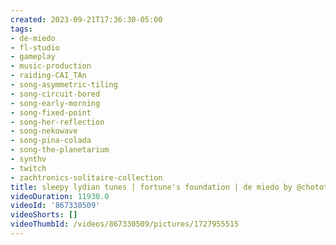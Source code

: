 ```yaml
---
created: 2023-09-21T17:36:30-05:00
tags:
- de-miedo
- fl-studio
- gameplay
- music-production
- raiding-CAI_TAn
- song-asymmetric-tiling
- song-circuit-bored
- song-early-morning
- song-fixed-point
- song-her-reflection
- song-nekowave
- song-pina-colada
- song-the-planetarium
- synthv
- twitch
- zachtronics-solitaire-collection
title: sleepy lydian tunes | fortune's foundation | de miedo by @chotothebright
videoDuration: 11930.0
videoId: '867330509'
videoShorts: []
videoThumbId: /videos/867330509/pictures/1727955515
---
```

